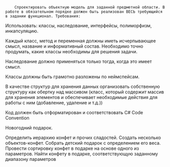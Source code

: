 		Спроектировать объектную модель для заданной предметной области. В работе в обязательном порядке должен быть реализован ВЕСЬ требующийся в задании функционал. Требования: ​

 Использовать: классы, наследование, интерфейсы, полиморфизм, инкапсуляцию.​

 Каждый класс, метод и переменная должны иметь исчерпывающее смысл, название и информативный состав. Необходимо точно продумать, какие классы необходимы для решения задачи.​

 Наследование должно применяться только тогда, когда это имеет смысл.​

 Классы должны быть грамотно разложены по неймспейсам. ​

 В качестве структур для хранения данных организовать собственную структуру как обертку над массивом (класс, который содержит массив для хранения элементов и обеспечивает необходимые действия для работы с ним (добавление, удаление и т.д.))​

 Код должен быть отформатирован и соответствовать C# Code Convention​
 
 
 Новогодний подарок. ​

Определить иерархию конфет и прочих сладостей. Создать несколько объектов-конфет. Собрать детский подарок с определением его веса. Провести сортировку конфет в подарке на основе одного из параметров. Найти конфету в подарке, соответствующую заданному диапазону параметров
